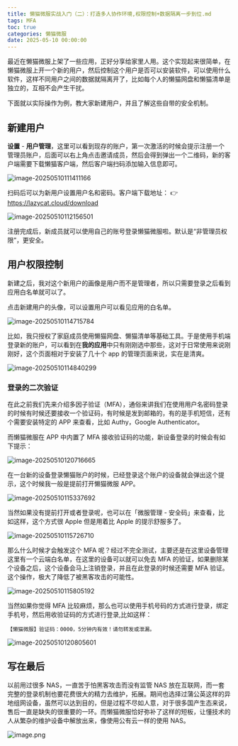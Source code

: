 ```yaml
---
title: 懒猫微服实战入门（二）：打造多人协作环境,权限控制+数据隔离一步到位.md
tags: MFA
toc: true
categories: 懒猫微服
date: 2025-05-10 00:00:00
---
```


最近在懒猫微服上架了一些应用，正好分享给家里人用。这个实现起来很简单，在懒猫微服上开一个新的用户，然后控制这个用户是否可以安装软件，可以使用什么软件，这样不同用户之间的数据就隔离开了，比如每个人的懒猫网盘和懒猫清单是独立的，互相不会产生干扰。

下面就以实际操作为例，教大家新建用户，并且了解这些自带的安全机制。

## 新建用户

**设置** - **用户管理**，这里可以看到现存的账户，第一次激活的时候会提示注册一个管理员账户，后面可以右上角点击邀请成员，然后会得到弹出一个二维码，新的客户端需要下载懒猫客户端，然后客户端扫码添加输入信息即可。

![image-20250510111411166](https://raw.githubusercontent.com/cloudsmithy/picgo-imh/master/image-20250510111411166.png)

扫码后可以为新用户设置用户名和密码。客户端下载地址：
👉 https://lazycat.cloud/download

<!-- more -->

![image-20250510112156501](https://raw.githubusercontent.com/cloudsmithy/picgo-imh/master/image-20250510112156501.png)

注册完成后，新成员就可以使用自己的账号登录懒猫微服啦。默认是“非管理员权限”，更安全。

## 用户权限控制

新建之后，我对这个新用户的画像是用户而不是管理者，所以只需要登录之后看到应用白名单就可以了。

点击新建用户的头像，可以设置用户可以看见应用的白名单。

![image-20250510114715784](https://raw.githubusercontent.com/cloudsmithy/picgo-imh/master/image-20250510114715784.png)

比如，我只授权了家庭成员使用懒猫网盘、懒猫清单等基础工具。于是使用手机端登录新的账户，可以看到在**我的应用**中只有刚刚选中那些，这对于日常使用来说刚刚好，这个页面相对于安装了几十个 app 的管理页面来说，实在是清爽。

![image-20250510114840299](https://raw.githubusercontent.com/cloudsmithy/picgo-imh/master/image-20250510114840299.png)

### 登录的二次验证

在此之前我们先来介绍多因子验证（MFA），通俗来讲我们在使用用户名密码登录的时候有时候还要接收一个验证码，有时候是发到邮箱的，有的是手机短信，还有个需要安装特定的 APP 来查看，比如 Authy，Google Authenticator。

而懒猫微服在 APP 中内置了 MFA 接收验证码的功能，新设备登录的时候会有如下提示：

![image-20250510120716665](https://raw.githubusercontent.com/cloudsmithy/picgo-imh/master/image-20250510120716665.png)

在一台新的设备登录懒猫账户的时候，已经登录这个账户的设备就会弹出这个提示，这个时候我一般是提前打开懒猫微服 APP。

![image-20250510115337692](https://raw.githubusercontent.com/cloudsmithy/picgo-imh/master/image-20250510115337692.png)

当然如果没有提前打开或者登录呢，也可以在「微服管理 - 安全码」来查看，比如这样，这个方式很 Apple 但是用着比 Apple 的提示舒服多了。

![image-20250510115726710](https://raw.githubusercontent.com/cloudsmithy/picgo-imh/master/image-20250510115726710.png)

那么什么时候才会触发这个 MFA 呢？经过不完全测试，主要还是在这里设备管理这里有一个云端白名单，在这里的设备可以就可以免去 MFA 的验证，如果删除某个设备之后，这个设备会马上注销登录，并且在此登录的时候还需要 MFA 验证。这个操作，极大了降低了被黑客攻击的可能性。

![image-20250510115805192](https://raw.githubusercontent.com/cloudsmithy/picgo-imh/master/image-20250510115805192.png)

当然如果你觉得 MFA 比较麻烦，那么也可以使用手机号码的方式进行登录，绑定手机号，然后用收验证码的方式进行登录,比如这样：

```
【懒猫微服】验证码：0000，5分钟内有效！请勿转发或泄漏。
```

![image-20250510120805601](https://raw.githubusercontent.com/cloudsmithy/picgo-imh/master/image-20250510120805601.png)

## 写在最后

以前用过很多 NAS，一直苦于怕黑客攻击而没有监管 NAS 放在互联网，而一套完整的登录机制也要花费很大的精力去维护，拓展。期间也选择过蒲公英这样的异地组网设备，虽然可以达到目的，但是过程不尽如人意，对于很多国产生态来说，售后一直是缺失的很重要的一环。而懒猫微服恰好弥补了这样的短板，让懂技术的人从繁杂的维护设备中解放出来，像使用公有云一样的使用 NAS。

![image.png](https://lzc-playground-1301583638.cos.ap-chengdu.myqcloud.com/guidelines/459/fec2fe20-307a-49d2-8cc5-a5ec370d31c5.png "image.png")

